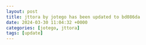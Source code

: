 ```yaml
---
layout: post
title: jttora by jotego has been updated to bd086da
date: 2024-03-30 11:04:32 +0000
categories: [jotego, jttora]
tags: [update]
---
```


